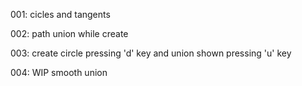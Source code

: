 001: cicles and tangents

002: path union while create

003: create circle pressing 'd' key and union shown pressing 'u' key

004: WIP smooth union
